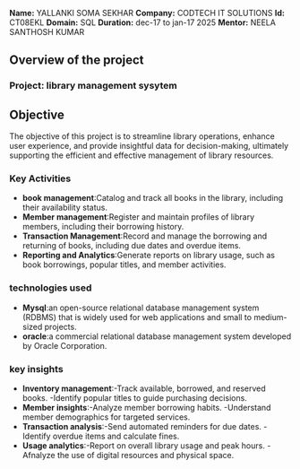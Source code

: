 **Name:** YALLANKI SOMA SEKHAR 
**Company:** CODTECH IT SOLUTIONS
**Id:** CT08EKL
**Domain:** SQL
**Duration:** dec-17 to jan-17 2025
**Mentor:** NEELA SANTHOSH KUMAR


## Overview of the project

### Project: library management sysytem

## Objective
The objective of this project is to streamline library operations, enhance user experience, and provide insightful data for decision-making, ultimately supporting the efficient and effective management of library resources.

### Key Activities
- **book management**:Catalog and track all books in the library, including their availability 
                      status.
- **Member management**:Register and maintain profiles of library members, including their 
                        borrowing history.
- **Transaction Management**:Record and manage the borrowing and returning of books, including 
                             due dates and overdue items.
- **Reporting and Analytics**:Generate reports on library usage, such as book borrowings, 
                              popular titles, and member activities.

### technologies used
- **Mysql**:an open-source relational database management system (RDBMS) that is widely used 
            for web applications and small to medium-sized projects.
- **oracle**:a commercial relational database management system developed by Oracle 
             Corporation.
  
### key insights
- **Inventory management**:-Track available, borrowed, and reserved books.
                           -Identify popular titles to guide purchasing decisions.
- **Member insights**:-Analyze member borrowing habits.
                      -Understand member demographics for targeted services.
- **Transaction analysis**:-Send automated reminders for due dates.
                           -Identify overdue items and calculate fines.
- **Usage analytics**:-Report on overall library usage and peak hours.
                      -Afnalyze the use of digital resources and physical space.
